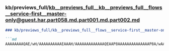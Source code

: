 ### kb/previews_full/kb__previews_full__kb__previews_full__flows__service-first__master-only@guest.har.part058.md.part001.md.part002.md

```md
### kb/previews_full/kb__previews_full__flows__service-first__master-only@guest.har.part058.md.part001.md (part 002)

```md
AAAAAAAAQAE/wH/AAAAAAAAAAEAAAH/AAAAAAAAAAAAAQEAAP8AAAAAAAAAAAAAAP8A/wAAAAAAAAABAAABAAD/AAAAAQE
```

```

```
